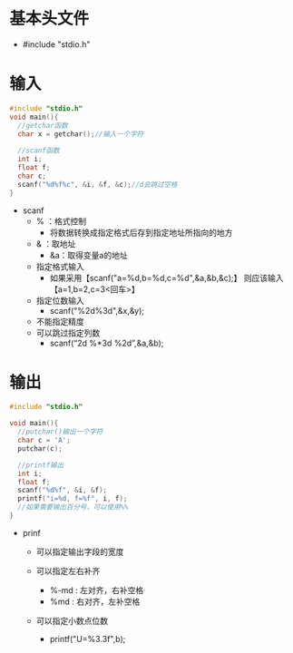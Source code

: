 # 基本头文件

- #include "stdio.h"

# 输入

```C
#include "stdio.h"
void main(){
  //getchar函数
  char x = getchar();//输入一个字符
  
  //scanf函数
  int i;
  float f;
  char c;
  scanf("%d%f%c", &i, &f, &c);//d会跳过空格
}
```

- scanf
  - % ：格式控制
    - 将数据转换成指定格式后存到指定地址所指向的地方
  - & ：取地址
    - &a：取得变量a的地址
  - 指定格式输入
    - 如果采用【scanf("a=%d,b=%d,c=%d",&a,&b,&c);】
      则应该输入【a=1,b=2,c=3<回车>】
  - 指定位数输入
    - scanf("%2d%3d",&x,&y);
  - 不能指定精度
  - 可以跳过指定列数
    - scanf(“2d %*3d %2d”,&a,&b);

# 输出

```C
#include "stdio.h"

void main(){
  //putchar()输出一个字符
  char c = 'A';
  putchar(c);

  //printf输出
  int i;
  float f;
  scanf("%d%f", &i, &f);
  printf("i=%d, f=%f", i, f);
  //如果需要输出百分号，可以使用%%
}
```

- prinf

  - 可以指定输出字段的宽度

  - 可以指定左右补齐

    - %-md : 左对齐，右补空格
    - %md : 右对齐，左补空格

  - 可以指定小数点位数

    - printf("U=%3.3f",b);

    
